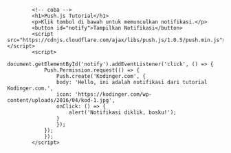 
			<!-- coba -->
			<h1>Push.js Tutorial</h1>
			<p>Klik tombol di bawah untuk memunculkan notifikasi.</p>
			<button id="notify">Tampilkan Notifikasi</button>
			<script src="https://cdnjs.cloudflare.com/ajax/libs/push.js/1.0.5/push.min.js"></script>
			<script>
				document.getElementById('notify').addEventListener('click', () => {
				Push.Permission.request(() => {
					Push.create('Kodinger.com', {
					body: 'Hello, ini adalah notifikasi dari tutorial Kodinger.com.',
					icon: 'https://kodinger.com/wp-content/uploads/2016/04/kod-1.jpg',
					onClick: () => {
						alert('Notifikasi diklik, bosku!');
					}
					});
				});
				});
			</script>
